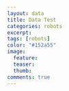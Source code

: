 ```yaml
---
layout: data
title: Data Test
categories: robots
excerpt:
tags: [robots]
color: "#152a55"
image:
  feature:
  teaser:
  thumb:
comments: true
---
```


<div>

</div>
<div>

</div>
<div>

</div>
<div>

</div>
<div>

</div>
